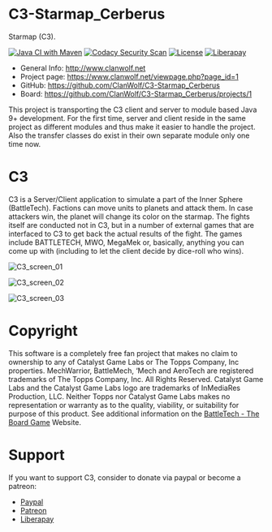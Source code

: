 # C3-Starmap_Cerberus
Starmap (C3).

[![Java CI with Maven](https://github.com/ClanWolf/C3-Starmap_Cerberus/actions/workflows/maven.yml/badge.svg)](https://github.com/ClanWolf/C3-Starmap_Cerberus/actions/workflows/maven.yml) [![Codacy Security Scan](https://github.com/ClanWolf/C3-Starmap_Cerberus/actions/workflows/codacy-analysis.yml/badge.svg)](https://github.com/ClanWolf/C3-Starmap_Cerberus/actions/workflows/codacy-analysis.yml) [![License](https://img.shields.io/badge/License-Apache%202.0-blue.svg)](https://opensource.org/licenses/Apache-2.0) [![Liberapay](https://img.shields.io/liberapay/receives/WarWolfen.svg?logo=liberapay)](https://liberapay.com/WarWolfen)

* General Info: <http://www.clanwolf.net>
* Project page: <https://www.clanwolf.net/viewpage.php?page_id=1>
* GitHub: <https://github.com/ClanWolf/C3-Starmap_Cerberus>
* Board: <https://github.com/ClanWolf/C3-Starmap_Cerberus/projects/1>

This project is transporting the C3 client and server to module based Java 9+ development.
For the first time, server and client reside in the same project as different modules and thus make it easier to handle the project.
Also the transfer classes do exist in their own separate module only one time now.

# C3
C3 is a Server/Client application to simulate a part of the Inner Sphere (BattleTech). Factions can move units to planets and attack them. In case attackers win, the planet will change its color on the starmap. The fights itself are conducted not in C3, but in a number of external games that are interfaced to C3 to get back the actual results of the fight. The games include BATTLETECH, MWO, MegaMek or, basically, anything you can come up with (including to let the client decide by dice-roll who wins).

![C3_screen_01](https://user-images.githubusercontent.com/16292643/119111321-3f169b80-ba23-11eb-9ec2-9608cab8a8a3.png)

![C3_screen_02](https://user-images.githubusercontent.com/16292643/119111387-505fa800-ba23-11eb-9eeb-af578fabf0c8.png)

![C3_screen_03](https://user-images.githubusercontent.com/16292643/119111407-548bc580-ba23-11eb-9b9b-8c8b8b1fd28d.png)

# Copyright
This software is a completely free fan project that makes no claim to ownership to any of Catalyst Game Labs or The Topps Company, Inc properties. MechWarrior, BattleMech, ‘Mech and AeroTech are registered trademarks of The Topps Company, Inc. All Rights Reserved. Catalyst Game Labs and the Catalyst Game Labs logo are trademarks of InMediaRes Production, LLC. Neither Topps nor Catalyst Game Labs makes no representation or warranty as to the quality, viability, or suitability for purpose of this product.
See additional information on the [BattleTech - The Board Game](https://bg.battletech.com/?page_id=34) Website.

# Support
If you want to support C3, consider to donate via paypal or become a patreon:
* [Paypal](https://www.paypal.com/donate?token=AwC5gorl98THoYU4nCfwClErqsySjRleA5PRrgjHXiQcCSSz5unSHbdSnpHQbJDjqzzZVSO6r7Ngv9Vw "Paypal")
* [Patreon](https://www.patreon.com/ClanWolf "Patreon")
* [Liberapay](https://liberapay.com/WarWolfen "Liberapay")
